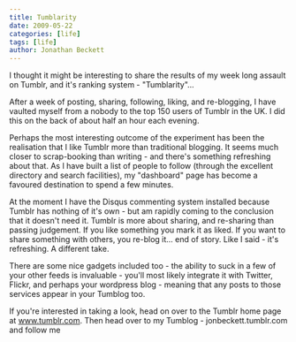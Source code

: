 ```yaml
---
title: Tumblarity
date: 2009-05-22
categories: [life]
tags: [life]
author: Jonathan Beckett
---
```


I thought it might be interesting to share the results of my week long assault on Tumblr, and it's ranking system - "Tumblarity"...

After a week of posting, sharing, following, liking, and re-blogging, I have vaulted myself from a nobody to the top 150 users of Tumblr in the UK. I did this on the back of about half an hour each evening.

Perhaps the most interesting outcome of the experiment has been the realisation that I like Tumblr more than traditional blogging. It seems much closer to scrap-booking than writing - and there's something refreshing about that. As I have built a list of people to follow (through the excellent directory and search facilities), my "dashboard" page has become a favoured destination to spend a few minutes.

At the moment I have the Disqus commenting system installed because Tumblr has nothing of it's own - but am rapidly coming to the conclusion that it doesn't need it. Tumblr is more about sharing, and re-sharing than passing judgement. If you like something you mark it as liked. If you want to share something with others, you re-blog it... end of story. Like I said - it's refreshing. A different take.

There are some nice gadgets included too - the ability to suck in a few of your other feeds is invaluable - you'll most likely integrate it with Twitter, Flickr, and perhaps your wordpress blog - meaning that any posts to those services appear in your Tumblog too.

If you're interested in taking a look, head on over to the Tumblr home page at www.tumblr.com. Then head over to my Tumblog - jonbeckett.tumblr.com and follow me 